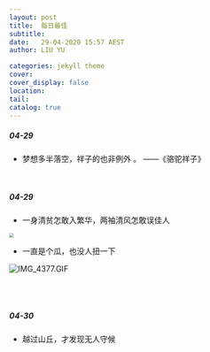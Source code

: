 ```yaml
---
layout: post
title:  每日最佳
subtitle: 
date:   29-04-2020 15:57 AEST
author: LIU YU

categories: jekyll theme
cover: 
cover_display: false
location: 
tail: 
catalog: true 
---
```


##### 04-29 

* 梦想多半落空，祥子的也非例外 。            ——《骆驼祥子》

<br>

##### 04-29

* 一身清贫怎敢入繁华，两袖清风怎敢误佳人

<img src="https://pic4.zhimg.com/80/v2-b1918371d7f68d5fa4c9b2847b76c3eb_1440w.jpg" style="zoom:50%;" />

<br>



* 一直是个瓜，也没人扭一下

  

  



![IMG_4377.GIF](https://i.loli.net/2020/04/29/YQchWMNmLIqsxHB.gif)

<br><br>

##### 04-30

* 越过山丘，才发现无人守候

<br>